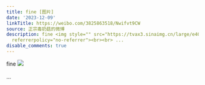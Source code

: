 ```yaml
---
title: fine [图片]
date: '2023-12-09'
linkTitle: https://weibo.com/3825863518/Nwifvt9CW
source: 正宗毒奶菇的微博
description: fine <img style="" src="https://tvax3.sinaimg.cn/large/e40a0b5ely1hkn9tfjzthj20zo0ehgo3.jpg"
  referrerpolicy="no-referrer"><br><br> ...
disable_comments: true
---
```

fine <img style="" src="https://tvax3.sinaimg.cn/large/e40a0b5ely1hkn9tfjzthj20zo0ehgo3.jpg" referrerpolicy="no-referrer"><br><br> ...